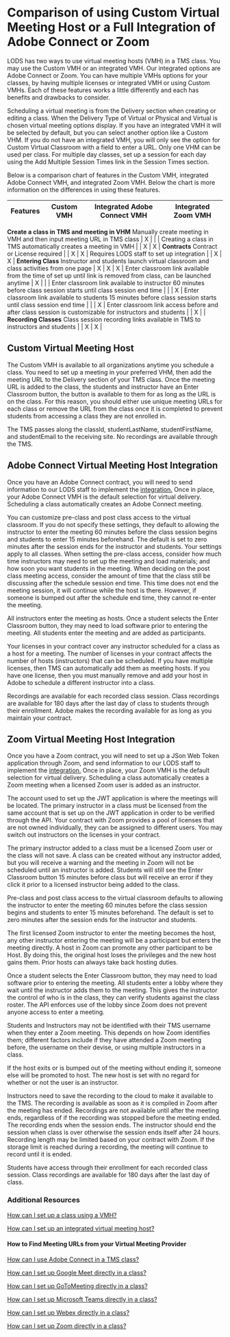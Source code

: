 # Comparison of using Custom Virtual Meeting Host or a Full Integration of Adobe Connect or Zoom

LODS has two ways to use virtual meeting hosts (VMH) in a TMS class. You may use the Custom VMH or an integrated VMH. Our integrated options are Adobe Connect or Zoom. You can have multiple VMHs options for your classes, by having multiple licenses or integrated VMH or using Custom VMHs. Each of these features works a little differently and each has benefits and drawbacks to consider.

Scheduling a virtual meeting is from the Delivery section when creating or editing a class. When the Delivery Type of Virtual or Physical and Virtual is chosen virtual meeting options display. If you have an integrated VMH it will be selected by default, but you can select another option like a Custom VHM. If you do not have an integrated VMH, you will only see the option for Custom Virtual Classroom with a field to enter a URL. Only one VHM can be used per class. For multiple day classes, set up a session for each day using the Add Multiple Session Times link in the Session Times section. 

Below is a comparison chart of features in the Custom VMH, integrated Adobe Connect VMH, and integrated Zoom VMH. Below the chart is more information on the differences in using these features.

**Features** | **Custom VMH** | **Integrated Adobe Connect VMH** | **Integrated Zoom VMH**
-------------|----------------|----------------------------------|------------------------
**Create a class in TMS and meeting in VHM**
Manually create meeting in VMH and then input meeting URL in TMS class | X |   |   |
Creating a class in TMS automatically creates a meeting in VMH |   | X | X |
**Contracts**
Contract or License required |   | X | X |
Requires LODS staff to set up integration |   | X | X |
**Entering Class**
Instructor and students launch virtual classroom and class activities from one page | X | X | X |
Enter classroom link available from the time of set up until link is removed from class, can be launched anytime  | X |   |   |
Enter classroom link available to instructor 60 minutes before class session starts until class session end time  |   |   | X |
Enter classroom link available to students 15 minutes before class session starts until class session end time  |   |   | X |
Enter classroom link access before and after class session is customizable for instructors and students  |   | X |   |
**Recording Classes**
Class session recording links available in TMS to instructors and students |   | X | X |

## Custom Virtual Meeting Host

The Custom VMH is available to all organizations anytime you schedule a class. You need to set up a meeting in your preferred VHM, then add the meeting URL to the Delivery section of your TMS class. Once the meeting URL is added to the class, the students and instructor have an Enter Classroom button, the button is available to them for as long as the URL is on the class. For this reason, you should either use unique meeting URLs for each class or remove the URL from the class once it is completed to prevent students from accessing a class they are not enrolled in. 

The TMS passes along the classId, studentLastName, studentFirstName, and studentEmail to the receiving site. 
No recordings are available through the TMS.

## Adobe Connect Virtual Meeting Host Integration

Once you have an Adobe Connect contract, you will need to send information to our LODS staff to implement the [integration.](/tms/tms-administrators/classes/virtual-meetings/integrated-virtual-meetings.md) Once in place, your Adobe Connect VMH is the default selection for virtual delivery. Scheduling a class automatically creates an Adobe Connect meeting. 

You can customize pre-class and post class access to the virtual classroom. If you do not specify these settings, they default to allowing the instructor to enter the meeting 60 minutes before the class session begins and students to enter 15 minutes beforehand. The default is set to zero minutes after the session ends for the instructor and students. Your settings apply to all classes. When setting the pre-class access, consider how much time instructors may need to set up the meeting and load materials; and how soon you want students in the meeting. When deciding on the post class meeting access, consider the amount of time that the class still be discussing after the schedule session end time. This time does not end the meeting session, it will continue while the host is there. However, if someone is bumped out after the schedule end time, they cannot re-enter the meeting.

All instructors enter the meeting as hosts. Once a student selects the Enter Classroom button, they may need to load software prior to entering the meeting. All students enter the meeting and are added as participants.

Your licenses in your contract cover any instructor scheduled for a class as a host for a meeting. The number of licenses in your contract affects the number of hosts (instructors) that can be scheduled. If you have multiple licenses, then TMS can automatically add them as meeting hosts. If you have one license, then you must manually remove and add your host in Adobe to schedule a different instructor into a class.

Recordings are available for each recorded class session. Class recordings are available for 180 days after the last day of class to students through their enrollment. Adobe makes the recording available for as long as you maintain your contract. 

## Zoom Virtual Meeting Host Integration

Once you have a Zoom contract, you will need to set up a JSon Web Token application through Zoom, and send information to our LODS staff to implement the [integration.](/tms/tms-administrators/classes/virtual-meetings/integrated-virtual-meetings.md) Once in place, your Zoom VMH is the default selection for virtual delivery. Scheduling a class automatically creates a Zoom meeting when a licensed Zoom user is added as an instructor. 

The account used to set up the JWT application is where the meetings will be located. The primary instructor in a class must be licensed from the same account that is set up on the JWT application in order to be verified through the API. Your contract with Zoom provides a pool of licenses that are not owned individually, they can be assigned to different users. You may switch out instructors on the licenses in your contract. 

The primary instructor added to a class must be a licensed Zoom user or the class will not save. A class can be created without any instructor added, but you will receive a warning and the meeting in Zoom will not be scheduled until an instructor is added. Students will still see the Enter Classroom button 15 minutes before class but will receive an error if they click it prior to a licensed instructor being added to the class. 

Pre-class and post class access to the virtual classroom defaults to allowing the instructor to enter the meeting 60 minutes before the class session begins and students to enter 15 minutes beforehand. The default is set to zero minutes after the session ends for the instructor and students. 

The first licensed Zoom instructor to enter the meeting becomes the host, any other instructor entering the meeting will be a participant but enters the meeting directly. A host in Zoom can promote any other participant to be Host. By doing this, the original host loses the privileges and the new host gains them. Prior hosts can always take back hosting duties. 

Once a student selects the Enter Classroom button, they may need to load software prior to entering the meeting. All students enter a lobby where they wait until the instructor adds them to the meeting. This gives the instructor the control of who is in the class, they can verify students against the class roster. The API enforces use of the lobby since Zoom does not prevent anyone access to enter a meeting. 

Students and Instructors may not be identified with their TMS username when they enter a Zoom meeting. This depends on how Zoom identifies them; different factors include if they have attended a Zoom meeting before, the username on their devise, or using multiple instructors in a class. 

If the host exits or is bumped out of the meeting without ending it, someone else will be promoted to host. The new host is set with no regard for whether or not the user is an instructor. 

Instructors need to save the recording to the cloud to make it available to the TMS. The recording is available as soon as it is compiled in Zoom after the meeting has ended. Recordings are not available until after the meeting ends, regardless of if the recording was stopped before the meeting ended. The recording ends when the session ends. The instructor should end the session when class is over otherwise the session ends itself after 24 hours. Recording length may be limited based on your contract with Zoom. If the storage limit is reached during a recording, the meeting will continue to record until it is ended.

Students have access through their enrollment for each recorded class session. Class recordings are available for 180 days after the last day of class. 

### Additional Resources
 
[How can I set up a class using a VMH?](https://docs.learnondemandsystems.com/tms/tms-administrators/classes/virtual-meetings/integratevirtualmeetingprovider.md) 

[How can I set up an integrated virtual meeting host?](/tms/tms-administrators/classes/virtual-meetings/integrated-virtual-meetings.md)

#### How to Find Meeting URLs from your Virtual Meeting Provider 

[How can I use Adobe Connect in a TMS class?](/tms/tms-administrators/classes/virtual-meetings/streaming-adobeconnect.md)

[How can I set up Google Meet directly in a class?](/tms/tms-administrators/classes/virtual-meetings/streaming-googlemeet.md)

[How can I set up GoToMeeting directly in a class?](/tms/tms-administrators/classes/virtual-meetings/streaming-gotomeeting.md)

[How can I set up Microsoft Teams directly in a class?](/tms/tms-administrators/classes/virtual-meetings/streaming-teams.md)

[How can I set up Webex directly in a class?](/tms/tms-administrators/classes/virtual-meetings/streaming-webex.md)

[How can I set up Zoom directly in a class?](/tms/tms-administrators/classes/virtual-meetings/streaming-zoom.md)

